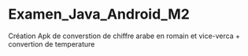 # Examen_Java_Android_M2
Création Apk de converstion de chiffre arabe en romain et vice-verca + convertion de temperature
